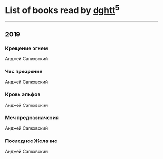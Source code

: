 # List of books read by [dghtt](http://vk.com/id233860015)<sup>5</sup>
---

## 2019

### Крещение огнем
Анджей Сапковский


### Час презрения
Анджей Сапковский


### Кровь эльфов
Анджей Сапковский


### Меч предназначения
Анджей Сапковский


### Последнее Желание
Анджей Сапковский



